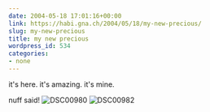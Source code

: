 ```yaml
---
date: 2004-05-18 17:01:16+00:00
link: https://habi.gna.ch/2004/05/18/my-new-precious/
slug: my-new-precious
title: my new precious
wordpress_id: 534
categories:
- none
---
```


it's here.
it's amazing.
it's mine.

nuff said!
![DSC00980](https://habi.gna.ch/blog/images/DSC00980.JPG)
![DSC00982](https://habi.gna.ch/blog/images/DSC00982.JPG)
